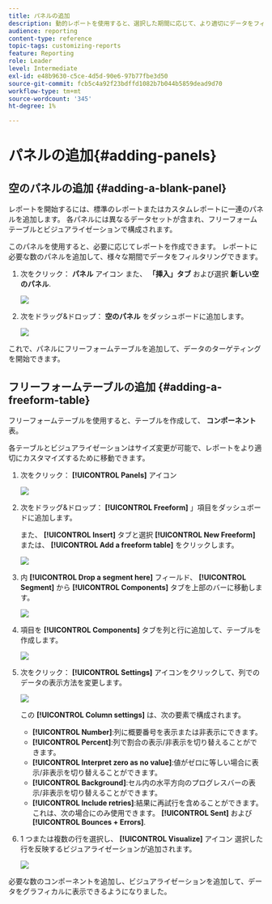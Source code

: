 ```yaml
---
title: パネルの追加
description: 動的レポートを使用すると、選択した期間に応じて、より適切にデータをフィルタリングするためのパネルを追加できます。
audience: reporting
content-type: reference
topic-tags: customizing-reports
feature: Reporting
role: Leader
level: Intermediate
exl-id: e48b9630-c5ce-4d5d-90e6-97b77fbe3d50
source-git-commit: fcb5c4a92f23bdffd1082b7b044b5859dead9d70
workflow-type: tm+mt
source-wordcount: '345'
ht-degree: 1%

---
```


# パネルの追加{#adding-panels}

## 空のパネルの追加 {#adding-a-blank-panel}

レポートを開始するには、標準のレポートまたはカスタムレポートに一連のパネルを追加します。 各パネルには異なるデータセットが含まれ、フリーフォームテーブルとビジュアライゼーションで構成されます。

このパネルを使用すると、必要に応じてレポートを作成できます。 レポートに必要な数のパネルを追加して、様々な期間でデータをフィルタリングできます。

1. 次をクリック： **パネル** アイコン また、 **「挿入」タブ** および選択 **新しい空のパネル**.

   ![](assets/dynamic_report_panel_1.png)

1. 次をドラッグ&amp;ドロップ： **空のパネル** をダッシュボードに追加します。

   ![](assets/dynamic_report_panel.png)

これで、パネルにフリーフォームテーブルを追加して、データのターゲティングを開始できます。

## フリーフォームテーブルの追加 {#adding-a-freeform-table}

フリーフォームテーブルを使用すると、テーブルを作成して、 **コンポーネント** 表。

各テーブルとビジュアライゼーションはサイズ変更が可能で、レポートをより適切にカスタマイズするために移動できます。

1. 次をクリック： **[!UICONTROL Panels]** アイコン

   ![](assets/dynamic_report_panel_1.png)

1. 次をドラッグ&amp;ドロップ： **[!UICONTROL Freeform]** 」項目をダッシュボードに追加します。

   また、 **[!UICONTROL Insert]** タブと選択 **[!UICONTROL New Freeform]** または、 **[!UICONTROL Add a freeform table]** をクリックします。

   ![](assets/dynamic_report_panel_2.png)

1. 内 **[!UICONTROL Drop a segment here]** フィールド、 **[!UICONTROL Segment]** から **[!UICONTROL Components]** タブを上部のバーに移動します。

   ![](assets/dynamic_report_panel_3.png)

1. 項目を **[!UICONTROL Components]** タブを列と行に追加して、テーブルを作成します。

   ![](assets/dynamic_report_freeform_3.png)

1. 次をクリック： **[!UICONTROL Settings]** アイコンをクリックして、列でのデータの表示方法を変更します。

   ![](assets/dynamic_report_freeform_4.png)

   この **[!UICONTROL Column settings]** は、次の要素で構成されます。

   * **[!UICONTROL Number]**:列に概要番号を表示または非表示にできます。
   * **[!UICONTROL Percent]**:列で割合の表示/非表示を切り替えることができます。
   * **[!UICONTROL Interpret zero as no value]**:値がゼロに等しい場合に表示/非表示を切り替えることができます。
   * **[!UICONTROL Background]**:セル内の水平方向のプログレスバーの表示/非表示を切り替えることができます。
   * **[!UICONTROL Include retries]**:結果に再試行を含めることができます。 これは、次の場合にのみ使用できます。 **[!UICONTROL Sent]** および **[!UICONTROL Bounces + Errors]**.

1. 1 つまたは複数の行を選択し、 **[!UICONTROL Visualize]** アイコン 選択した行を反映するビジュアライゼーションが追加されます。

   ![](assets/dynamic_report_freeform_5.png)

必要な数のコンポーネントを追加し、ビジュアライゼーションを追加して、データをグラフィカルに表示できるようになりました。
